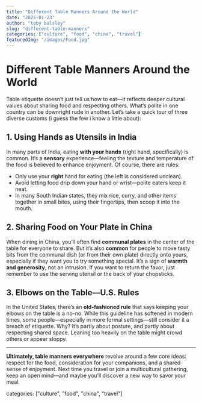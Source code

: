 ```yaml
---
title: "Different Table Manners Around the World"
date: "2025-01-23"
author: "toby balsley" 
slug: "different-table-manners"
categories: ["culture", "food", "china", "travel"]
featuredImg: "/images/Food.jpg"
---
```


# Different Table Manners Around the World

Table etiquette doesn’t just tell us how to eat—it reflects deeper cultural values about sharing food and respecting others. What’s polite in one country can be downright rude in another. Let’s take a quick tour of three diverse customs (i guess the few i know  a little about):

## 1. Using Hands as Utensils in India
In many parts of India, eating **with your hands** (right hand, specifically) is common. It’s a **sensory** experience—feeling the texture and temperature of the food is believed to enhance enjoyment. Of course, there are rules: 
- Only use your **right** hand for eating (the left is considered unclean).
- Avoid letting food drip down your hand or wrist—polite eaters keep it neat.
- In many South Indian states, they mix rice, curry, and other items together in small bites, using their fingertips, then scoop it into the mouth.

## 2. Sharing Food on Your Plate in China
When dining in China, you’ll often find **communal plates** in the center of the table for everyone to share. But it’s also **common** for people to move tasty bits from the communal dish (or from their own plate) directly onto yours, especially if they want you to try something special. It’s a sign of **warmth and generosity**, not an intrusion. If you want to return the favor, just remember to use the serving utensil or the back of your chopsticks.

## 3. Elbows on the Table—U.S. Rules
In the United States, there’s an **old-fashioned rule** that says keeping your elbows on the table is a no-no. While this guideline has softened in modern times, some people—especially in more formal settings—still consider it a breach of etiquette. Why? It’s partly about posture, and partly about respecting shared space. Leaning too heavily on the table might crowd others or appear sloppy.

---

**Ultimately, table manners everywhere** revolve around a few core ideas: respect for the food, consideration for your companions, and a shared sense of enjoyment. Next time you travel or join a multicultural gathering, keep an open mind—and maybe you’ll discover a new way to savor your meal.


categories: ["culture", "food", "china", "travel"]